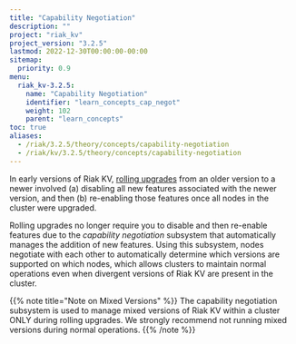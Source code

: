 ```yaml
---
title: "Capability Negotiation"
description: ""
project: "riak_kv"
project_version: "3.2.5"
lastmod: 2022-12-30T00:00:00-00:00
sitemap:
  priority: 0.9
menu:
  riak_kv-3.2.5:
    name: "Capability Negotiation"
    identifier: "learn_concepts_cap_negot"
    weight: 102
    parent: "learn_concepts"
toc: true
aliases:
  - /riak/3.2.5/theory/concepts/capability-negotiation
  - /riak/kv/3.2.5/theory/concepts/capability-negotiation
---
```


[glossary vnode]: {{<baseurl>}}riak/kv/3.2.5/learn/glossary/#vnode
[upgrade cluster]: {{<baseurl>}}riak/kv/3.2.5/setup/upgrading/cluster
[usage mapreduce]: {{<baseurl>}}riak/kv/3.2.5/developing/usage/mapreduce

In early versions of Riak KV, [rolling upgrades][upgrade cluster] from an older version to a newer involved (a) disabling all new features associated with the newer version, and then (b) re-enabling those features once all nodes in the cluster were upgraded.

Rolling upgrades no longer require you to disable and then re-enable features due to the *capability negotiation* subsystem that automatically manages the addition of new features. Using this subsystem, nodes negotiate with each other to automatically determine which versions are supported on which nodes, which allows clusters to maintain normal operations even when divergent versions of Riak KV are present in the cluster.

{{% note title="Note on Mixed Versions" %}}
The capability negotiation subsystem is used to manage mixed versions of Riak KV within a cluster ONLY during rolling upgrades. We strongly recommend not running mixed versions during normal operations.
{{% /note %}}

